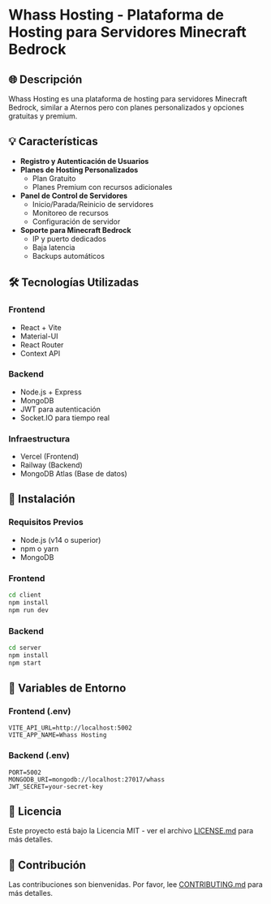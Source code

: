 # Whass Hosting - Plataforma de Hosting para Servidores Minecraft Bedrock

## 🌐 Descripción

Whass Hosting es una plataforma de hosting para servidores Minecraft Bedrock, similar a Aternos pero con planes personalizados y opciones gratuitas y premium.

## 💡 Características

- **Registro y Autenticación de Usuarios**
- **Planes de Hosting Personalizados**
  - Plan Gratuito
  - Planes Premium con recursos adicionales
- **Panel de Control de Servidores**
  - Inicio/Parada/Reinicio de servidores
  - Monitoreo de recursos
  - Configuración de servidor
- **Soporte para Minecraft Bedrock**
  - IP y puerto dedicados
  - Baja latencia
  - Backups automáticos

## 🛠️ Tecnologías Utilizadas

### Frontend
- React + Vite
- Material-UI
- React Router
- Context API

### Backend
- Node.js + Express
- MongoDB
- JWT para autenticación
- Socket.IO para tiempo real

### Infraestructura
- Vercel (Frontend)
- Railway (Backend)
- MongoDB Atlas (Base de datos)

## 🚀 Instalación

### Requisitos Previos
- Node.js (v14 o superior)
- npm o yarn
- MongoDB

### Frontend
```bash
cd client
npm install
npm run dev
```

### Backend
```bash
cd server
npm install
npm start
```

## 📝 Variables de Entorno

### Frontend (.env)
```
VITE_API_URL=http://localhost:5002
VITE_APP_NAME=Whass Hosting
```

### Backend (.env)
```
PORT=5002
MONGODB_URI=mongodb://localhost:27017/whass
JWT_SECRET=your-secret-key
```

## 📄 Licencia

Este proyecto está bajo la Licencia MIT - ver el archivo [LICENSE.md](LICENSE.md) para más detalles.

## 👥 Contribución

Las contribuciones son bienvenidas. Por favor, lee [CONTRIBUTING.md](CONTRIBUTING.md) para más detalles.